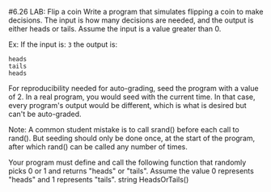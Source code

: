 #6.26 LAB: Flip a coin
Write a program that simulates flipping a coin to make decisions. The input is how many decisions are needed, and the output is either heads or tails. Assume the input is a value greater than 0.

Ex: If the input is: 
```3```
the output is:
```
heads
tails
heads
```
For reproducibility needed for auto-grading, seed the program with a value of 2. In a real program, you would seed with the current time. In that case, every program's output would be different, which is what is desired but can't be auto-graded.

Note: A common student mistake is to call srand() before each call to rand(). But seeding should only be done once, at the start of the program, after which rand() can be called any number of times.

Your program must define and call the following function that randomly picks 0 or 1 and returns "heads" or "tails". Assume the value 0 represents "heads" and 1 represents "tails".
string HeadsOrTails()
